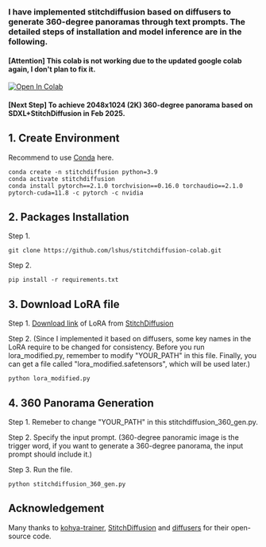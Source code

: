 ### I have implemented stitchdiffusion based on diffusers to generate 360-degree panoramas through text prompts. The detailed steps of installation and model inference are in the following.


#### [Attention] This colab is not working due to the updated google colab again, I don't plan to fix it.
[![Open In Colab](https://colab.research.google.com/assets/colab-badge.svg)](https://colab.research.google.com/github/lshus/stitchdiffusion-colab/blob/main/colab_stitchdiffusion.ipynb) 
#### [Next Step] To achieve 2048x1024 (2K) 360-degree panorama based on SDXL+StitchDiffusion in Feb 2025.

 



## 1. Create Environment

Recommend to use [Conda](https://docs.conda.io/projects/conda/en/latest/user-guide/install/index.html) here.
   ```
   conda create -n stitchdiffusion python=3.9
   conda activate stitchdiffusion
   conda install pytorch==2.1.0 torchvision==0.16.0 torchaudio==2.1.0 pytorch-cuda=11.8 -c pytorch -c nvidia
   ```

## 2. Packages Installation

Step 1.
```
git clone https://github.com/lshus/stitchdiffusion-colab.git
```
Step 2.
```
pip install -r requirements.txt
```

## 3. Download LoRA file

Step 1.
[Download link](https://drive.google.com/file/d/1MiaG8v0ZmkTwwrzIEFtVoBj-Jjqi_5lz/view) of LoRA from [StitchDiffusion](https://github.com/littlewhitesea/StitchDiffusion)

Step 2. (Since I implemented it based on diffusers, some key names in the LoRA require to be changed for consistency. Before you run lora_modified.py, remember to modify "YOUR_PATH" in this file. Finally, you can get a file called "lora_modified.safetensors", which will be used later.)
```
python lora_modified.py
```

## 4. 360 Panorama Generation

Step 1. Remeber to change "YOUR_PATH" in this stitchdiffusion_360_gen.py.

Step 2. Specify the input prompt. (360-degree panoramic image is the trigger word, if you want to generate a 360-degree panorama, the input prompt should include it.)

Step 3. Run the file.
```
python stitchdiffusion_360_gen.py
```



## Acknowledgement
 
Many thanks to [kohya-trainer](https://github.com/Linaqruf/kohya-trainer), [StitchDiffusion](https://github.com/littlewhitesea/StitchDiffusion) and [diffusers](https://github.com/huggingface/diffusers) for their open-source code. 
